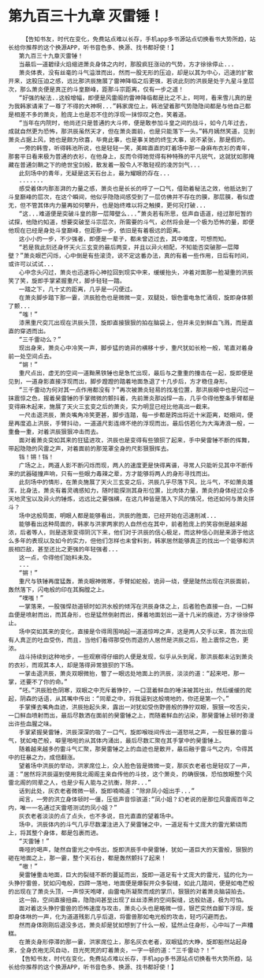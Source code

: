 # 第九百三十九章 灭雷锤！
        【告知书友，时代在变化，免费站点难以长存，手机app多书源站点切换看书大势所趋，站长给你推荐的这个换源APP，听书音色多、换源、找书都好使！】
       第九百三十九章灭雷锤！
       当最后一道碧绿火焰缩进萧炎身体之内时，那股疯狂涨动的气势，方才徐徐停止...
       萧炎体表，没有丝毫的斗气溢泄而出，然而一股无形的压迫，却是以其为中心，迅速的扩散开来，这股压迫之感，远比那洪辰施展了雷神降临之后更强，若说此刻的洪辰是处于九星斗皇层次，那么萧炎便是真正的斗皇巅峰，距那斗宗距离，仅有一步之遥！
       “好强的秘法..这般增幅，即便是风雷阁的雷神降临都是比之不上，呵呵，看来雪儿真的是为我韩家请来了一尊了不得的大神啊...”韩家席位上，韩池望着那气势隐隐间都是与他自己都是相差不多的萧炎，脸庞上也是忍不住的浮现一抹惊叹之色，笑着道。
       “当年在内院时，他尚还只是普通的大斗师，便是敢参加斗皇之间的战斗，如今几年过去，成就自然更为恐怖，那洪辰虽然天才，但在萧炎面前，也是只能落下一头。”韩月嫣然笑道，见到萧炎占据上风，她也是颇为欣喜，毕竟此事，也是事关她的终生大事，说不紧张，那是假的。
       一旁的韩雪，听得韩池所说，也是轻轻一笑，美眸直直的盯着场中那一身麻布衣衫的青年，那套平日看来极为普通的衣衫，在他身上，反而令得她觉得有种特殊的平凡锐气，这就犹如那掩藏在普通剑鞘之下的绝世宝剑般，散发着一股令人不敢轻视的凌厉剑气...
       此刻场中的青年，无疑是这天石台上，最为耀眼的存在...
       .......
       感受着体内那澎湃的力量之感，萧炎也是长长的呼了一口气，借助着秘法之效，他抵达到了斗皇巅峰的层次，在这个瞬间，他似乎隐隐间感受到了一层仿佛并不存在的膜，那层膜，看似虚无，但不管其体内力量再如何攀升，也是始终难以将之触摸，更何况打破...
       “这...难道便是突破斗皇的那一层障壁么...”萧炎若有所思，低声自语道，经过那短暂的试探，他隐约知道，想要突破至斗宗层次，所需要的斗气，必然将会是一个极为恐怖的量，即便他现在已经是身处斗皇巅峰，但距那一步，依旧是有着极远的距离。
       这小小的一步，不少强者，即便是一辈子，都未曾迈过去，其中难度，可想而知。
       “若是我此刻还身怀天火三玄变的最后两变，并且以异火相配，不知能否突破那一层障壁？”萧炎眼芒闪烁，心中倒是有些滚烫，说不定这番办法，真的有着一些作用，日后有时间，或许可以试试...
       心中念头闪过，萧炎也迅速将心神拉回到现实中来，缓缓抬头，冲着对面那一脸凝重的洪辰笑了笑，旋即手掌紧握重尺，脚步轻轻一踏。
       一踏之下，几十丈的距离，几乎是一闪便过。
       在萧炎脚步踏下那一霎，洪辰脸色也是微微一变，双腿处，银色雷电急忙涌现，旋即身体颤了颤...
       “嗤！”
       漆黑重尺突兀出现在洪辰头顶，旋即直接狠狠的拍在脑袋上，但并未见到鲜血飞溅，而是直直的穿透而出。
       “三千雷动么？”
       现出身来，萧炎心中冷笑一声，脚步猛的诡异的横移十步，重尺犹如长枪一般，笔直对着身前一处空间点去。
       “锵！”
       重尺点出，虚无的空间一道黝黑铁锤也是急忙出现，最后与之重重的撞击在一起，旋即便是见到，一道身影直接浮现而出，脚步蹬蹬的踏着地面急退了十几步后，方才稳住身形。
       “三千雷动为何对其一点作用都没有？”再次被萧炎轻易的找准位置，那洪辰眼中也是闪过一抹震惊之色，握着昊雷锤的手掌微微的颤抖着，先前萧炎那凶悍一击，几乎令得他整条手臂都是变得麻木起来，施展了天火三玄变之后的萧炎，实力明显已经比他高出一截来。
       一尺击退洪辰，萧炎嘴角冷笑更甚，脚步连踏，每一步都是跨出将近十米距离，眨眼间，便是再度追上洪辰，手臂抖动，一道道尺影连绵不绝的浮现而出，最后仿若化为大海涛浪一般，一重叠一重，对着洪辰狠狠冲击而去。
       面对着萧炎突如其来的狂猛进攻，洪辰也是变得有些狼狈了起来，手中昊雷锤不断的挥舞，带起隐隐的风雷之声，对着面前的那笼罩全身的尺影狠狠挥去。
       铛！锵！铛！
       广场之上，两道人影不断闪烁而现，两人的速度更是快得离谱，寻常人只能听见其中不断传来的武器碰撞声响，只有一些眼力毒辣之辈，方才能够将两人的身形寻找而出。
       此刻场中的情形，在萧炎施展了天火三玄变之后，洪辰几乎尽落下风，比斗气，不如萧炎雄浑，比身法，萧炎有着灵魂感知力，随时能探测其身形位置，比肉体力量，萧炎的身体经过众多天地灵宝以及异火的锤炼，远远比之要强横，在这几种皆是落入下风的情况，他还如何与萧炎拼斗？
       场中这般局面，明眼人都是能够看出，洪辰的胜面，已经开始在迅速削减...
       能够看出这种局面的，韩家与洪家两家的人自然也在其中，前者脸庞上的笑容倒是越来越浓，后者等人，则是逐渐变得阴沉下来，他们对于洪辰的信心极足，而这种信心则是来源于他这么多年的表现以及如今的实力，但他们怎样也未曾料到，韩家居然能够真正的找出一个能够和洪辰相匹敌，甚至还比之更强的年轻强者...
       这一点，令得他们始料未及。
       ...
       “锵！”
       重尺与铁锤再度猛轰，萧炎眼神微寒，手臂如蛇般，诡异一绕，便是陡然出现在洪辰面前，轰然落下，闪电般的印在其胸膛之上。
       “噗嗤！”
       一掌落来，一股强悍劲道顿时如洪水般的倾泻在洪辰身体之上，后者脸色直接一白，一口鲜血便是喷射而出，而其身形，也是猛然倒射而出，搽着地面划出一道十几米的痕迹，方才徐徐停止。
       场中突如其来的变化，直接是令得周围响起一道道惊哗之声，这是两人交手以来，首次出现有人真正的吐血受伤，而且，当他们看得那受伤而退的人居然是洪辰之后，脸上震惊之色，更浓。
       战斗持续到这种地步，一些观察得仔细的人便是发现，似乎从头到尾，那洪辰都未沾到萧炎的衣衫，而观其本人，却是落得异常狼狈的下场。
       一掌击退洪辰，萧炎双眼微抬，瞥了一眼远处地面上的洪辰，淡淡的道：“起来吧，那一掌，还要不了你的命。”
       “呸。”洪辰脸色阴寒，双眼之中充斥着狰狞，一口混着鲜血的唾沫被其吐出，然后缓缓的爬起，阴森的话语，从其嘴中传出：“同辈之中，将我逼到这般境地的，你还是第一个。”
       手掌搽去嘴角血迹，洪辰抬起头来，露出一对犹如受伤野兽般的狰狞双眼，狠狠一咬舌尖，一口鲜血喷射而出，最后尽数洒在面前的昊雷锤之上，而随着鲜血的沾染，那昊雷锤上顿时弥漫出许些血腥之味。
       手掌紧握昊雷锤，洪辰深深的吸了一口气，旋即喉咙间传出一道怒吼之声，一股狂暴的雷斗气，犹如电芒般，噼里啪啦的从其体内涌出，最后尽数汇聚在其手掌中的昊雷锤上。
       随着越来越多的雷斗气汇聚，那昊雷锤之上的血迹也是散开，最后融于雷斗气之内，令得其中的狂暴之力，成倍翻涨。
       望着场中洪辰的举动，洪家席位上，众人脸色皆是微微一变，那灰衣老者也是轻叹了一声，道：“居然将洪辰逼到使用我北阁阁主亲自传他的斗技，这个萧炎，的确很强，恐怕放眼整个风雷北阁的同辈之人，也是少有人能与之抗衡，除非...”
       话到此处，灰衣老者微微一顿，旋即喃喃道：“除非凤小姐出手...”
       闻言，一旁的洪立身体顿时一僵，压低声音惊骇道:“凤小姐？幻老说的是那位风雷阁百年之内，唯一一名通过天雷塔测试的凤小姐？”
       灰衣老者淡淡的点了点头，也不多说，目光直直的望着场中。
       场中，洪辰体内的斗气几乎尽数灌注进入了昊雷锤之中，一道足有十丈庞大的雷光萦绕而上，将其整个身体，都是包裹而进。
       “灭雷锤！”
       嘶哑的喝声，陡然自雷光之中传出，旋即洪辰手中昊雷锤，犹如一道巨大的天雷般，狠狠的砸在地面之上，那一霎，整个天石台，都是轰然颤抖了起来！
       “嗷！”
       昊雷锤重击地面，巨大的裂缝不断的蔓延而出，旋即一道足有十丈庞大的雷光，猛的化为一头狰狞雷兽，犹如闪电般，四蹄一落地，地面便是爆裂开众多裂缝，如此几踏间，便是如电芒般的出现在了萧炎头顶，一声惊天咆哮，由雷电所凝聚而成的掌爪，狠狠的对着萧炎脑袋拍去。
       这一拍，空间直接扭曲，隐隐间甚至出现了丝丝漆黑的空间裂缝，这般劲道，极为可怕。
       面对着这头狰狞雷兽的恐怖速度与攻击，萧炎心头也是略微一惊，银芒突然自脚下浮现，旋即身体咻的一声，化为道道残影几乎后退，将雷兽那如电光般的攻击，轻巧闪避而去。
       然而身体刚刚后退没多远，萧炎却是犹如想到了什么一般，猛然止住身形，心中叫了一声糟糕。
       在萧炎身形停滞的那一霎，洪家席位上，那名灰衣老者，双眼猛的大睁，旋即豁然站起身来，全身衣袍无风自动，目光死死的盯着萧炎，一字一顿的道：“三千雷动？！”
       【告知书友，时代在变化，免费站点难以长存，手机app多书源站点切换看书大势所趋，站长给你推荐的这个换源APP，听书音色多、换源、找书都好使！】